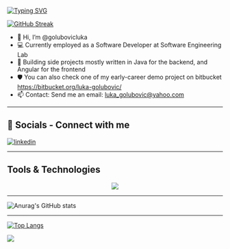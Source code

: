 [![Typing SVG](https://readme-typing-svg.demolab.com?font=Fira+Code&pause=1000&color=EAF711&center=true&vCenter=true&width=435&lines=Full+stack+Java/Angular+developer)](https://git.io/typing-svg)

[![GitHub Streak](https://streak-stats.demolab.com?user=golubovicluka&theme=aura)](https://git.io/streak-stats)
- 👋 Hi, I’m @golubovicluka
- 💻 Currently employed as a Software Developer at Software Engineering Lab
- 🌱 Building side projects mostly written in Java for the backend, and Angular for the frontend
- 🛡️ You can also check one of my early-career demo project on bitbucket https://bitbucket.org/luka-golubovic/
- 📫 Contact: Send me an email: luka_golubovic@yahoo.com

---

## 🔗 Socials - Connect with me

[![linkedin](https://img.shields.io/badge/linkedin-0A66C2?style=for-the-badge&logo=linkedin&logoColor=white)](https://www.linkedin.com/in/lukagolubovic/)

---

## Tools & Technologies

<p align="center">
  <a href="https://skillicons.dev">
    <img src="https://skillicons.dev/icons?i=java,spring,hibernate,angular,reactivex,ts,mysql,nodejs,express,javascript,prisma,mongodb,html,css,sass,tailwind,bootstrap,git,jenkins,docker,redis,rabbitmq,aws,maven,jest,graphql,postgres,idea,vim,postman" />
  </a>
</p>

---

![Anurag's GitHub stats](https://github-readme-stats.vercel.app/api?username=golubovicluka&show_icons=true&theme=aura)

---

[![Top Langs](https://github-readme-stats.vercel.app/api/top-langs/?username=golubovicluka&hide_progress=true&theme=aura)](https://github.com/anuraghazra/github-readme-stats)

![](https://komarev.com/ghpvc/?username=golubovicluka)
